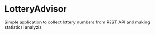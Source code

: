 # LotteryAdvisor
Simple application to collect lottery numbers from REST API and making statistical analyzis
